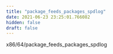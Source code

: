 ```yaml
---
title: "package_feeds_packages_spdlog"
date: 2021-06-23 23:25:01.766082
hidden: false
draft: false
---
```


x86/64/package_feeds_packages_spdlog

